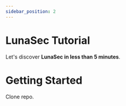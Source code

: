 ```yaml
---
sidebar_position: 2
---
```


# LunaSec Tutorial

Let's discover **LunaSec in less than 5 minutes**.

# Getting Started

Clone repo.
